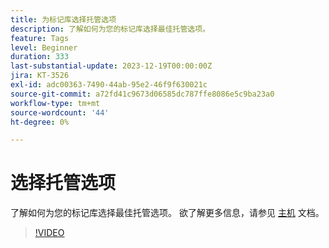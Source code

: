 ```yaml
---
title: 为标记库选择托管选项
description: 了解如何为您的标记库选择最佳托管选项。
feature: Tags
level: Beginner
duration: 333
last-substantial-update: 2023-12-19T00:00:00Z
jira: KT-3526
exl-id: adc00363-7490-44ab-95e2-46f9f630021c
source-git-commit: a72fd41c9673d06585dc787ffe8086e5c9ba23a0
workflow-type: tm+mt
source-wordcount: '44'
ht-degree: 0%

---
```


# 选择托管选项

了解如何为您的标记库选择最佳托管选项。 欲了解更多信息，请参见 [主机](https://experienceleague.adobe.com/docs/experience-platform/tags/publish/hosts/hosts-overview.html) 文档。

>[!VIDEO](https://video.tv.adobe.com/v/28728/?learn=on)

